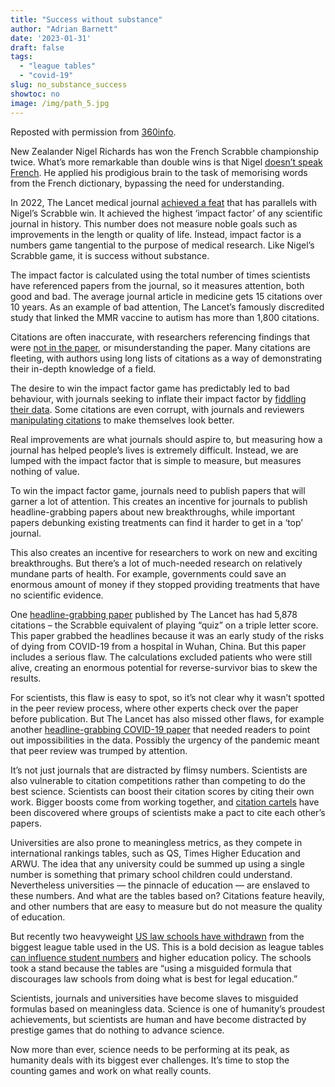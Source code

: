 ```yaml
---
title: "Success without substance"
author: "Adrian Barnett"
date: '2023-01-31'
draft: false
tags:
  - "league tables"
  - "covid-19"
slug: no_substance_success
showtoc: no
image: /img/path_5.jpg
---
```


Reposted with permission from [360info](https://360info.org/success-without-substance/).

New Zealander Nigel Richards has won the French Scrabble championship twice. What’s more remarkable than double wins is that Nigel [doesn’t speak French](https://www.npr.org/sections/thetwo-way/2015/07/21/424980378/winner-of-french-scrabble-title-does-not-speak-french). He applied his prodigious brain to the task of memorising words from the French dictionary, bypassing the need for understanding.

In 2022, The Lancet medical journal [achieved a feat](https://retractionwatch.com/2022/06/28/the-lancet-more-than-doubles-its-impact-factor-eclipsing-nejm-for-the-first-time-ever/) that has parallels with Nigel’s Scrabble win. It achieved the highest ‘impact factor’ of any scientific journal in history. This number does not measure noble goals such as improvements in the length or quality of life. Instead, impact factor is a numbers game tangential to the purpose of medical research. Like Nigel’s Scrabble game, it is success without substance. 

The impact factor is calculated using the total number of times scientists have referenced papers from the journal, so it measures attention, both good and bad. The average journal article in medicine gets 15 citations over 10 years. As an example of bad attention, The Lancet’s famously discredited study that linked the MMR vaccine to autism has more than 1,800 citations. 

Citations are often inaccurate, with researchers referencing findings that were [not in the paper](https://portlandpress.com/clinsci/article/135/5/671/227884/How-accurate-are-citations-of-frequently-cited), or misunderstanding the paper. Many citations are fleeting, with authors using long lists of citations as a way of demonstrating their in-depth knowledge of a field. 

The desire to win the impact factor game has predictably led to bad behaviour, with journals seeking to inflate their impact factor by [fiddling their data](https://link.springer.com/article/10.1007/s00005-008-0024-5). Some citations are even corrupt, with journals and reviewers [manipulating citations](https://www.nature.com/articles/d41586-020-02378-2) to make themselves look better.

Real improvements are what journals should aspire to, but measuring how a journal has helped people’s lives is extremely difficult. Instead, we are lumped with the impact factor that is simple to measure, but measures nothing of value. 

To win the impact factor game, journals need to publish papers that will garner a lot of attention. This creates an incentive for journals to publish headline-grabbing papers about new breakthroughs, while important papers debunking existing treatments can find it harder to get in a ‘top’ journal. 

This also creates an incentive for researchers to work on new and exciting breakthroughs. But there’s a lot of much-needed research on relatively mundane parts of health. For example, governments could save an enormous amount of money if they stopped providing treatments that have no scientific evidence. 

One [headline-grabbing paper](https://www.thelancet.com/journals/lancet/article/PIIS0140-6736(20)30566-3/fulltext) published by The Lancet has had 5,878 citations – the Scrabble equivalent of playing “quiz” on a triple letter score. This paper grabbed the headlines because it was an early study of the risks of dying from COVID-19 from a hospital in Wuhan, China. But this paper includes a serious flaw. The calculations excluded patients who were still alive, creating an enormous potential for reverse-survivor bias to skew the results.

For scientists, this flaw is easy to spot, so it’s not clear why it wasn’t spotted in the peer review process, where other experts check over the paper before publication. But The Lancet has also missed other flaws, for example another [headline-grabbing COVID-19 paper](https://www.the-scientist.com/features/the-surgisphere-scandal-what-went-wrong--67955) that needed readers to point out impossibilities in the data. Possibly the urgency of the pandemic meant that peer review was trumped by attention.

It’s not just journals that are distracted by flimsy numbers. Scientists are also vulnerable to citation competitions rather than competing to do the best science. Scientists can boost their citation scores by citing their own work. Bigger boosts come from working together, and [citation cartels](https://blog.frontiersin.org/2017/01/03/citations-cartels-an-emerging-problem-in-scientific-publishing/) have been discovered where groups of scientists make a pact to cite each other’s papers.

Universities are also prone to meaningless metrics, as they compete in international rankings tables, such as QS, Times Higher Education and ARWU. The idea that any university could be summed up using a single number is something that primary school children could understand. Nevertheless universities — the pinnacle of education — are enslaved to these numbers. And what are the tables based on? Citations feature heavily, and other numbers that are easy to measure but do not measure the quality of education.

But recently two heavyweight [US law schools have withdrawn](https://www.theguardian.com/us-news/2022/nov/17/yale-harvard-law-school-us-news-world-report-rankings) from the biggest league table used in the US. This is a bold decision as league tables [can influence student numbers](https://rss.onlinelibrary.wiley.com/doi/epdf/10.1111/1740-9713.01663) and higher education policy. The schools took a stand because the tables are “using a misguided formula that discourages law schools from doing what is best for legal education.”

Scientists, journals and universities have become slaves to misguided formulas based on meaningless data. Science is one of humanity’s proudest achievements, but scientists are human and have become distracted by prestige games that do nothing to advance science.

Now more than ever, science needs to be performing at its peak, as humanity deals with its biggest ever challenges. It’s time to stop the counting games and work on what really counts.
